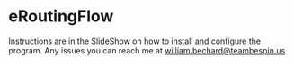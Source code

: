 # eRoutingFlow

Instructions are in the SlideShow on how to install and configure the program. Any issues you can reach me at william.bechard@teambespin.us
